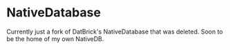 # NativeDatabase
Currently just a fork of DatBrick's NativeDatabase that was deleted. Soon to be the home of my own NativeDB.
